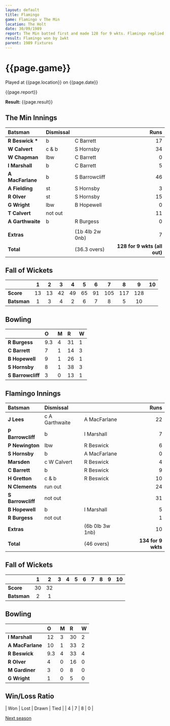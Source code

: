 ```yaml
---
layout: default
title: Flamingo
game: Flamingo v The Min
location: The Holt
date: 30/09/1989
report: The Min batted first and made 128 for 9 wkts. Flamingo replied with 134 for 9 wkts
result: Flamingo won by 1wkt
parent: 1989 Fixtures
---
```


# {{page.game}}

Played at {{page.location}} on {{page.date}}

{{page.report}}

**Result:** {{page.result}}

## The Min Innings

| Batsman | Dismissal |  | Runs |
|:---|:---|---|---:|
| **R Beswick &#42;** | b | C Barrett | 17 | 
| **W Calvert** | c & b | S Hornsby | 34 | 
| **W Chapman** | lbw | C Barrett | 0 | 
| **I Marshall** | b | C Barrett | 5 | 
| **A MacFarlane** | b | S Barrowcliff | 46 | 
| **A Fielding** | st | S Hornsby | 3 | 
| **R Olver** | st | S Hornsby | 15 | 
| **G Wright** | lbw | B Hopewell | 0 | 
| **T Calvert** | not out |  | 11 | 
| **A  Garthwaite** | b | R Burgess | 0 | 
|  |  |  |  | 
| **Extras** | | (1b 4lb 2w 0nb) | 7 | 
| **Total** | | (36.3 overs) | **128 for 9 wkts (all out)** | 

## Fall of Wickets

| | 1 | 2 | 3 | 4 | 5 | 6 | 7 | 8 | 9 | 10 |
|---|:---:|:---:|:---:|:---:|:---:|:---:|:---:|:---:|:---:|:---:|
| **Score** | 13 | 13 | 42 | 49 | 65 | 91 | 105 | 117 | 128 |  | 
| **Batsman** | 1 | 3 | 4 | 2 | 6 | 7 | 8 | 5 | 10 |  | 

## Bowling

| | O | M | R | W |
|---|:---|:---|:---|:---|
| **R Burgess** | 9.3 | 4 | 31 | 1 | 
| **C Barrett** | 7 | 1 | 14 | 3 | 
| **B Hopewell** | 9 | 1 | 26 | 1 | 
| **S Hornsby** | 8 | 1 | 38 | 3 | 
| **S Barrowcliff** | 3 | 0 | 13 | 1 |

## Flamingo Innings

| Batsman | Dismissal |  | Runs |
|:---|:---|---|---:|
| **J Lees** | c A Garthwaite | A MacFarlane | 22 | 
| **P Barrowcliff** | b | I Marshall | 7 | 
| **P Newington** | lbw | R Beswick | 6 | 
| **S Hornsby** | b | A MacFarlane | 0 | 
| **Marsden** | c W Calvert | R Beswick | 4 | 
| **C Barrett** | b | R Beswick | 9 |
| **H Gretton** | c & b | R Beswick | 10 | 
| **N Clements** | run out |  | 24 |
| **S Barrowcliff** | not out |  | 31 | 
| **B Hopewell** | b | I Marshall | 5 | 
| **R Burgess** | not out |  | 1 |
| **Extras** | | (6b 0lb 3w 1nb) | 10 | 
| **Total** | | (46 overs) | **134 for 9 wkts** | 

## Fall of Wickets

| | 1 | 2 | 3 | 4 | 5 | 6 | 7 | 8 | 9 | 10 |
|---|:---:|:---:|:---:|:---:|:---:|:---:|:---:|:---:|:---:|:---:|
| **Score** | 30 | 32 |  |  |  |  |  |  |  |  |
| **Batsman** | 2 | 1 |  |  |  |  |  |  |  |  |

## Bowling

| | O | M | R | W |
|---|:---|:---|:---|:---|
| **I Marshall** | 12 | 3 | 30 | 2 | 
| **A MacFarlane** | 10 | 1 | 33 | 2 | 
| **R Beswick** | 9.3 | 4 | 33 | 4 | 
| **R Olver** | 4 | 0 | 16 | 0 | 
| **M Gardiner** | 3 | 0 | 8 | 0 |
| **G Wright** | 1 | 0 | 5 | 0 |

## Win/Loss Ratio

| Won | Lost | Drawn | Tied |
| 4 | 7 | 8 | 0 |

[Next season](../1990)